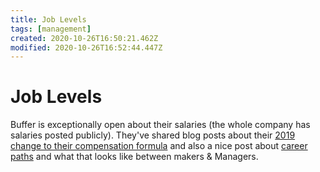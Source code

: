 ```yaml
---
title: Job Levels
tags: [management]
created: 2020-10-26T16:50:21.462Z
modified: 2020-10-26T16:52:44.447Z
---
```


# Job Levels

Buffer is exceptionally open about their salaries (the whole company has salaries posted publicly). They've shared blog posts about their [2019 change to their compensation formula](https://buffer.com/resources/salary-formula-changes-2019/) and also a nice post about [career paths](https://buffer.com/resources/career-framework/) and what that looks like between makers & Managers.

